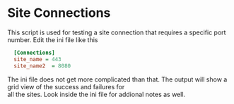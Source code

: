 # Site Connections
<p>This script is used for testing a site connection that requires a specific port number. Edit the ini file like this<br/><p/>

```ini
  [Connections]
  site_name = 443
  site_name2  = 8080
```

The ini file does not get more complicated than that. The output will show a grid view of the success and failures for <br/>
all the sites. Look inside the ini file for addional notes as well.

